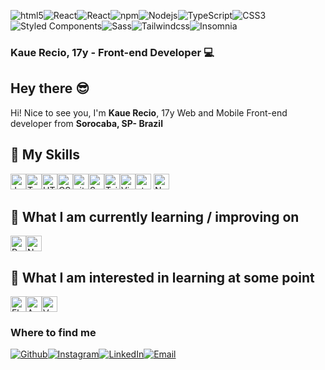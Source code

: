 <p>
<img  alt="html5"  src="https://img.shields.io/badge/-HTML5-E34F26?style=flat-square&logo=html5&logoColor=white" /><img  alt="React"  src="https://img.shields.io/badge/-React-45b8d8?style=flat-square&logo=react&logoColor=white" /><img  alt="React"  src="https://img.shields.io/badge/-React_Native-61DBFB?style=flat-square&logo=react&logoColor=white" /<img  alt="Javascript"  src="https://img.shields.io/badge/-javascript-F0DB4F?style=flat-square&logo=javascript&logoColor=404040" /><img  alt="npm"  src="https://img.shields.io/badge/-NPM-CB3837?style=flat-square&logo=npm&logoColor=white" /><img  alt="Nodejs"  src="https://img.shields.io/badge/-Nodejs-43853d?style=flat-square&logo=Node.js&logoColor=white" /><img  alt="TypeScript"  src="https://img.shields.io/badge/-TypeScript-007ACC?style=flat-square&logo=typescript&logoColor=white" /><img  alt="CSS3"  src="https://img.shields.io/badge/-CSS3-1572B6?style=flat-square&logo=CSS3&logoColor=white" /><img  alt="Styled Components"  src="https://img.shields.io/badge/-Styled_Components-db7092?style=flat-square&logo=styled-components&logoColor=white" /><img  alt="Sass"  src="https://img.shields.io/badge/-Sass-CC6699?style=flat-square&logo=sass&logoColor=white" /><img  alt="Tailwindcss"  src="https://img.shields.io/badge/-tailwindcss-07B6D5?style=flat-square&logo=tailwindcss&logoColor=white" /><img  alt="Insomnia"  src="https://img.shields.io/badge/-Insomnia-5849BE?style=flat-square&logo=insomnia&logoColor=white" />
</p>

### Kaue Recio, 17y - Front-end Developer 💻

## Hey there 😎
Hi! Nice to see you, I'm **Kaue Recio**, 17y Web and Mobile Front-end developer from **Sorocaba, SP- Brazil**

## 🥇 My Skills
<img  src="https://img.shields.io/badge/JavaScript-282C34?logo=javascript&logoColor=F7DF1E"  alt="JavaScript logo"  title="JavaScript"  height="25" /><img  src="https://img.shields.io/badge/TypeScript-282C34?logo=typescript&logoColor=3178C6"  alt="TypeScript logo"  title="TypeScript"  height="25" /><img  src="https://img.shields.io/badge/HTML5-282C34?logo=html5&logoColor=E34F26"  alt="HTML5 logo"  title="HTML5"  height="25" /><img  src="https://img.shields.io/badge/CSS3-282C34?logo=css3&logoColor=1572B6"  alt="CSS3 logo"  title="CSS3"  height="25" /><img  src="https://img.shields.io/badge/github-282C34?logo=gitHub&logoColor=F05032"  alt="github logo"  title="Github logo"  height="25" /><img  src="https://img.shields.io/badge/Sass-282C34?logo=sass&logoColor=CC6699"  alt="Sass logo"  title="Sass"  height="25" /><img  src="https://img.shields.io/badge/Tailwind%20CSS-282C34?logo=tailwind-css&logoColor=38B2AC"  alt="Tailwind CSS logo"  title="Tailwind CSS"  height="25" /><img  src="https://img.shields.io/badge/VS%20Code-282C34?logo=visual-studio-code&logoColor=007ACC"  alt="Visual Studio Code logo"  title="Visual Studio Code"  height="25" /><img  src="https://img.shields.io/static/v1?label=&message=styled-components&color=282C34&logo=styled-components&logoColor=DB7093"  alt="styled-components logo"  title="styled-components"  height="25" />
<img  src="https://img.shields.io/badge/Node.js-282C34?logo=node.js&logoColor=339933"  alt="Node.js logo"  title="Node.js"  height="25" />

## 📖 What I am currently learning / improving on
<img  src="https://img.shields.io/badge/React Native-282C34?logo=react&logoColor=61DAFB"  alt="React Native logo"  title="React Native"  height="25" /><img  src="https://img.shields.io/badge/Next.js-282C34?logo=next.js&logoColor=FFFFFF"  alt="Next.js logo"  title="Next.js"  height="25" />

## 👾 What I am interested in learning at some point
<img  src="https://img.shields.io/badge/Flutter-282C34?logo=flutter&logoColor=02569B"  alt="Flutter logo"  title="Flutter"  height="25" /><img  src="https://img.shields.io/badge/Angular-282C34?logo=angular&logoColor=dd1b16"  alt="Angular logo"  title="Angular.js"  height="25" /><img  src="https://img.shields.io/badge/Vue-282C34?logo=vue.js&logoColor=41B883"  alt="Vue.js logo"  title="Angular.js"  height="25" />

### Where to find me
<p>
<a  href="https://github.com/reciokaue"  target="_blank"><img  alt="Github"  src="https://img.shields.io/badge/GitHub-%2312100E.svg?&style=for-the-badge&logo=Github&logoColor=white" /></a><a  href="https://www.instagram.com/kauerecio/"  target="_blank"><img  alt="Instagram"  src="https://img.shields.io/badge/instagram-E1306C?&style=for-the-badge&logo=instagram&logoColor=white" /></a><a  href="https://www.linkedin.com/in/kaue-recio/"  target="_blank"><img  alt="LinkedIn"  src="https://img.shields.io/badge/linkedin-%230077B5.svg?&style=for-the-badge&logo=linkedin&logoColor=white" /></a><a  href="mailto:kaue.carpim@gmail.com"><img  alt="Email"  src="https://img.shields.io/badge/-Gmail-c14438?style=for-the-badge&logo=Gmail&logoColor=white&link" /></a>
</p>

